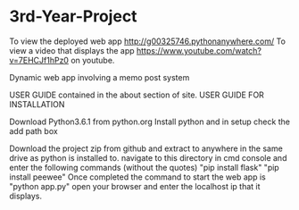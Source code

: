 # 3rd-Year-Project 
To view the deployed web app 
http://g00325746.pythonanywhere.com/
To view a video that displays the app https://www.youtube.com/watch?v=7EHCJf1hPz0 on youtube.


Dynamic web app involving a memo post system

USER GUIDE contained in the about section of site.
USER GUIDE FOR INSTALLATION

Download Python3.6.1 from python.org
Install python and in setup check the add path box

Download the project zip from github and extract to anywhere in the same drive as python is installed to.
navigate to this directory in cmd console and enter the following commands (without the quotes) "pip install flask" "pip install peewee"
Once completed the command to start the web app is "python app.py"
open your browser and enter the localhost ip that it displays.

